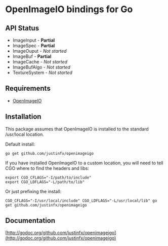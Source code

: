 # OpenImageIO bindings for Go

API Status
-----------

* ImageInput - __Partial__
* ImageSpec - __Partial__
* ImageOuput - _Not started_
* ImageBuf - __Partial__
* ImageCache - _Not started_
* ImageBufAlgo - _Not started_
* TextureSystem - _Not started_

Requirements
----------------------

* [OpenImageIO](https://github.com/OpenImageIO)

Installation
------------

This package assumes that OpenImageIO is installed to the standard /usr/local location. 

Default install:

    go get github.com/justinfx/openimageigo

If you have installed OpenImageIO to a custom location, you will need to tell CGO where to find the headers and libs:

    export CGO_CFLAGS="-I/path/to/include" 
	export CGO_LDFLAGS="-L/path/to/lib"

Or just prefixing the install:

	CGO_CFLAGS="-I/usr/local/include" CGO_LDFLAGS="-L/usr/local/lib" go get github.com/justinfx/openimageigo

Documentation
-------------

[http://godoc.org/github.com/justinfx/openimageigo](http://godoc.org/github.com/justinfx/openimageigo)


